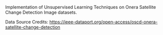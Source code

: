 Implementation of Unsupervised Learning Techniques on Onera Satellite Change Detection Image datasets. 

Data Source Credits: https://ieee-dataport.org/open-access/oscd-onera-satellite-change-detection
